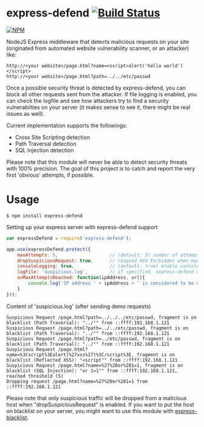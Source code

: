 # express-defend [![Build Status](https://travis-ci.org/akos-sereg/express-defend.png)](https://travis-ci.org/akos-sereg/express-defend)

[![NPM](https://nodei.co/npm/express-defend.png?downloads=true&stars=true)](https://nodei.co/npm/express-defend/)

NodeJS Express middleware that detects malicious requests on your site (originated from automated website vulnerability scanner, or an attacker) like:<br/>

```
http://<your website>/page.html?name=<script>alert('hello world')</script>
http://<your website>/page.html?path=../../etc/passwd
```

Once a possible security threat is detected by express-defend, you can block all other requests sent from the attacker. If file logging is enabled, you can check the logfile and see how attackers try to find a security vulnerabilties on your server (it makes sense to see it, there might be real issues as well).


Current implementation supports the followings:<br/>
* Cross Site Scripting detection
* Path Traversal detection
* SQL Injection detection

Please note that this module will never be able to detect security threats with 100% precision. The goal of this project is to catch and report the very first 'obvious' attempts, if possible.

# Usage

```
$ npm install express-defend
```

Setting up your express server with express-defend support
```javascript
var expressDefend = require('express-defend');

app.use(expressDefend.protect({ 
    maxAttempts: 5,                   // (default: 5) number of attempts until "onMaxAttemptsReached" gets triggered
    dropSuspiciousRequest: true,      // respond 403 Forbidden when max attempts count is reached
    consoleLogging: true,             // (default: true) enable console logging
    logFile: 'suspicious.log',        // if specified, express-defend will log it's output here
    onMaxAttemptsReached: function(ipAddress, url){
        console.log('IP address ' + ipAddress + ' is considered to be malicious, URL: ' + url);
    } 
}));
```

Content of 'suspicious.log' (after sending demo requests)

```
Suspicious Request /page.html?path=../../../etc/passwd, fragment is on blacklist (Path Traversal): "../"" from ::ffff:192.168.1.121
Suspicious Request /page.html?path=../../etc/passwd, fragment is on blacklist (Path Traversal): "../"" from ::ffff:192.168.1.121
Suspicious Request /page.html?path=../etc/passwd, fragment is on blacklist (Path Traversal): "../"" from ::ffff:192.168.1.121
Suspicious Request /page.html?name=%3Cscript%3Ealert(%27xss%27)%3C/script%3E, fragment is on blacklist (Reflected XSS): "<script"" from ::ffff:192.168.1.121
Suspicious Request /page.html?name=%27%20or%201=1, fragment is on blacklist (SQL Injection): "or 1=1"" from ::ffff:192.168.1.121, reached threshold (5)
Dropping request /page.html?name=%27%20or%201=1 from ::ffff:192.168.1.121 
```

Please note that only suspicious traffic will be dropped from a malicious host when "dropSuspiciousRequest" is enabled. 
If you want to put the host on blacklist on your server, you might want to use this module with [express-blacklist](https://github.com/akos-sereg/express-blacklist).
